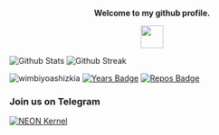 <p align="center"><strong>Welcome to my github profile.</strong></p>
<p align="center"><img width="40" src="https://github.githubassets.com/images/mona-whisper.gif"></p>

![Github Stats](https://github-readme-stats.vercel.app/api?username=wimbiyoashizkia&show_icons=true&count_private=true&hide_border=false&layout=compact&&theme=radical)
![Github Streak](https://github-readme-streak-stats.herokuapp.com/?user=wimbiyoashizkia&show_icons=true&count_private=true&hide_border=false&layout=compact&&theme=radical)

<a> <img src="https://komarev.com/ghpvc/?username=wimbiyoashizkia&style=flat-square" alt="wimbiyoashizkia" /> </a>
[![Years Badge](https://badges.pufler.dev/years/wimbiyoashizkia)](https://badges.pufler.dev)
[![Repos Badge](https://badges.pufler.dev/repos/wimbiyoashizkia)](https://badges.pufler.dev)

### Join us on Telegram
<a href="https://t.me/neonupdate">
	<img alt="NEON Kernel" src="https://img.shields.io/badge/dynamic/json?logo=telegram&label=NEON%20Kernel%20Channel&labelColor=273849&suffix=+Subscribers&color=00D000&query=%24.data.totalSubs&url=https%3A%2F%2Fapi.spencerwoo.com%2Fsubstats%2F%3Fsource%3Dtelegram%26queryKey%3Dneonupdate&longCache=true"/>
</a>
